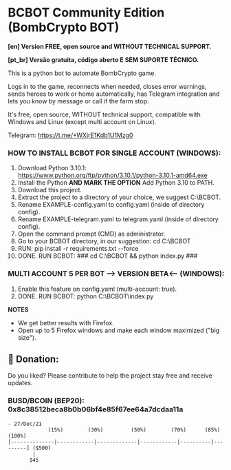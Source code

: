 # BCBOT Community Edition (BombCrypto BOT)
**[en] Version FREE, open source and WITHOUT TECHNICAL SUPPORT.**

**[pt_br] Versão gratuita, código aberto E SEM SUPORTE TÉCNICO.**

This is a python bot to automate BombCrypto game.

Logs in to the game, reconnects when needed, closes error warnings, sends heroes to work or home automatically, has Telegram integration and lets you know by message or call if the farm stop.

It's free, open source, WITHOUT technical support, compatible with Windows and Linux (except multi account on Linux).

Telegram: https://t.me/+WXjrE1Kdb1U1Mzg0

### HOW TO INSTALL BCBOT FOR SINGLE ACCOUNT (WINDOWS):

1) Download Python 3.10.1: https://www.python.org/ftp/python/3.10.1/python-3.10.1-amd64.exe
2) Install the Python **AND MARK THE OPTION** Add Python 3.10 to PATH.
3) Download this project.
4) Extract the project to a directory of your choice, we suggest C:\BCBOT.
5) Rename EXAMPLE-config.yaml to config.yaml (inside of directory config).
6) Rename EXAMPLE-telegram.yaml to telegram.yaml (inside of directory config).
7) Open the command prompt (CMD) as administrator.
8) Go to your BCBOT directory, in our suggestion: cd C:\BCBOT
9) RUN: pip install -r requirements.txt --force
10) DONE. RUN BCBOT: ### cd C:\BCBOT && python index.py ###

### MULTI ACCOUNT **5 PER BOT** --> VERSION BETA<-- (WINDOWS):

1) Enable this feature on config.yaml (multi-account: true).
2) DONE. RUN BCBOT: python C:\BCBOT\index.py

**NOTES**
- We get better results with Firefox.
- Open up to 5 Firefox windows and make each window maximized ("big size").

## 🎁 Donation:
Do you liked? Please contribute to help the project stay free and receive updates. 
### BUSD/BCOIN (BEP20): 0x8c38512beca8b0b06bf4e85f67ee64a7dcdaa11a

``` 
- 27/Dec/21
             (15%)        (30%)         (50%)        (70%)      (85%)     (100%)
[--------------|------------|-------------|------------|----------|---------] ($500)
        |
       $45
```
